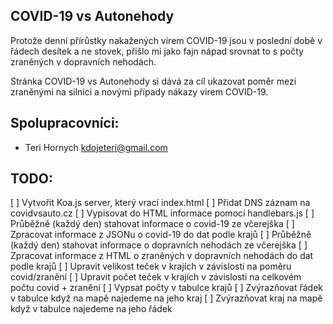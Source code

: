 ## COVID-19 vs Autonehody

Protože denní přírůstky nakažených virem COVID-19 jsou v poslední době v řádech desítek a ne stovek, přišlo mi jako fajn nápad srovnat to s počty zraněných v dopravních nehodách.

Stránka COVID-19 vs Autonehody si dává za cíl ukazovat poměr mezi zraněnými na silnici a novými případy nákazy virem COVID-19.

## Spolupracovníci:
* Teri Hornych <kdojeteri@gmail.com>

## TODO:
[ ] Vytvořit Koa.js server, který vrací index.html
[ ] Přidat DNS záznam na covidvsauto.cz
[ ] Vypisovat do HTML informace pomocí handlebars.js
[ ] Průběžně (každý den) stahovat informace o covid-19 ze včerejška
[ ] Zpracovat informace z JSONu o covid-19 do dat podle krajů
[ ] Průběžně (každý den) stahovat informace o dopravních nehodách ze včerejška
[ ] Zpracovat informace z HTML o zraněných v dopravních nehodách do dat podle krajů
[ ] Upravit velikost teček v krajích v závislosti na poměru covid/zranění
[ ] Upravit počet teček v krajích v závislosti na celkovém počtu covid + zranění
[ ] Vypsat počty v tabulce krajů
[ ] Zvýrazňovat řádek v tabulce když na mapě najedeme na jeho kraj
[ ] Zvýrazňovat kraj na mapě když v tabulce najedeme na jeho řádek
